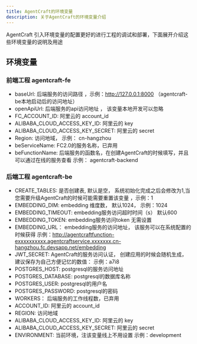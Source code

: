 ```yaml
---
title: AgentCraft的环境变量
description: 关于AgentCraft的环境变量介绍
---
```


AgentCraft 引入环境变量的配置更好的进行工程的调试和部署，下面展开介绍这些环境变量的说明及用途

## 环境变量

### 前端工程 agentcraft-fe

+ baseUrl:  后端服务的访问路径  ，示例：http://127.0.0.1:8000 （agentcraft-be本地启动后的访问地址）
+ openApiUrl: 后端服务的api访问地址 ， 该变量本地开发可以忽略
+ FC_ACCOUNT_ID: 阿里云的 account_id
+ ALIBABA_CLOUD_ACCESS_KEY_ID: 阿里云的 key
+ ALIBABA_CLOUD_ACCESS_KEY_SECRET: 阿里云的 secret
+ Region: 访问地域， 示例： cn-hangzhou
+ beServiceName: FC2.0的服务名称，已弃用
+ beFunctionName: 后端服务的函数名，在创建AgentCraft的时候填写，并且可以通过在线的服务查看 示例： agentcraft-backend

### 后端工程 agentcraft-be

+ CREATE_TABLES: 是否创建表, 默认是空， 系统初始化完成之后会修改为1,当您需要升级AgentCraft的时候可能需要重置该变量 ，示例：1
+ EMBEDDING_DIM: embedding 维度数， 默认1024， 示例：1024
+ EMBEDDING_TIMEOUT: embedding服务访问超时时间（s） 默认600
+ EMBEDDING_TOKEN: embedding服务访问token 无需设置
+ EMBEDDING_URL： embedding服务的访问地址， 该服务可以在系统配置的时候获得 示例：http://agentcraftfunction-exxxxxxxxxx.agentcraftservice.xxxxxxx.cn-hangzhou.fc.devsapp.net/embedding
+ JWT_SECRET: AgentCraft的服务访问认证， 创建应用的时候会随机生成，建议保存为自己方便记忆的数值： 示例：a7i8
+ POSTGRES_HOST: postgresql的服务访问地址
+ POSTGRES_DATABASE: postgresql的数据库名称
+ POSTGRES_USER: postgresql的用户名
+ POSTGRES_PASSWORD: postgresql的密码
+ WORKERS： 后端服务的工作线程数，已弃用
+ ACCOUNT_ID: 阿里云的 account_id
+ REGION: 访问地域
+ ALIBABA_CLOUD_ACCESS_KEY_ID: 阿里云的 key
+ ALIBABA_CLOUD_ACCESS_KEY_SECRET: 阿里云的 secret
+ ENVIRONMENT: 当前环境，注该变量线上不用设置 示例：development
